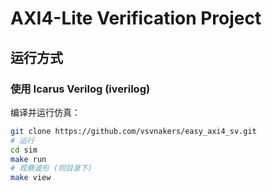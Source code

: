 # AXI4-Lite Verification Project

## **运行方式**
### **使用 Icarus Verilog (iverilog)**
编译并运行仿真：
```sh
git clone https://github.com/vsvnakers/easy_axi4_sv.git
# 运行
cd sim
make run
# 观察波形 (同目录下)
make view
```